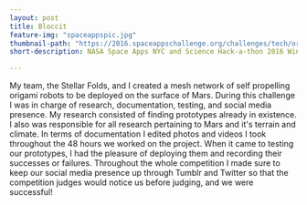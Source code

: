 ```yaml
---
layout: post
title: Bloccit
feature-img: "spaceappspic.jpg"
thumbnail-path: "https://2016.spaceappschallenge.org/challenges/tech/origami-space-recycled/projects/tumbleweed"
short-description: NASA Space Apps NYC and Science Hack-a-thon 2016 Winners

---
```

My team, the Stellar Folds, and I created a mesh network of self propelling origami robots to be deployed on the surface of Mars. During this challenge I was in charge of research, documentation, testing, and social media presence. My research consisted of finding prototypes already in existence. I also was responsible for all research pertaining to Mars and it's terrain and climate. In terms of documentation I edited photos and videos I took throughout the 48 hours we worked on the project. When it came to testing our prototypes, I had the pleasure of deploying them and recording their successes or failures. Throughout the whole competition I made sure to keep our social media presence up through Tumblr and Twitter so that the competition judges would notice us before judging, and we were successful!

